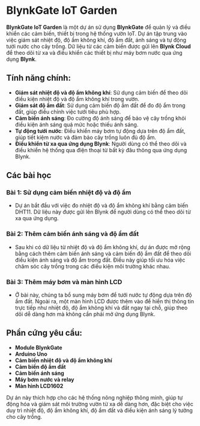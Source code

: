 
# BlynkGate IoT Garden

**BlynkGate IoT Garden** là một dự án sử dụng **BlynkGate** để quản lý và điều khiển các cảm biến, thiết bị trong hệ thống vườn IoT. Dự án tập trung vào việc giám sát nhiệt độ, độ ẩm không khí, độ ẩm đất, ánh sáng và tự động tưới nước cho cây trồng. Dữ liệu từ các cảm biến được gửi lên **Blynk Cloud** để theo dõi từ xa và điều khiển các thiết bị như máy bơm nước qua ứng dụng **Blynk**.

## Tính năng chính:
- **Giám sát nhiệt độ và độ ẩm không khí**: Sử dụng cảm biến để theo dõi điều kiện nhiệt độ và độ ẩm không khí trong vườn.
- **Giám sát độ ẩm đất**: Sử dụng cảm biến độ ẩm đất để đo độ ẩm trong đất, giúp điều chỉnh việc tưới tiêu phù hợp.
- **Cảm biến ánh sáng**: Đo cường độ ánh sáng để bảo vệ cây trồng khỏi điều kiện ánh sáng quá mức hoặc thiếu ánh sáng.
- **Tự động tưới nước**: Điều khiển máy bơm tự động dựa trên độ ẩm đất, giúp tiết kiệm nước và đảm bảo cây trồng luôn đủ độ ẩm.
- **Điều khiển từ xa qua ứng dụng Blynk**: Người dùng có thể theo dõi và điều khiển hệ thống qua điện thoại từ bất kỳ đâu thông qua ứng dụng Blynk.

## Các bài học

### Bài 1: Sử dụng cảm biến nhiệt độ và độ ẩm
- Dự án bắt đầu với việc đo nhiệt độ và độ ẩm không khí bằng cảm biến DHT11. Dữ liệu này được gửi lên Blynk để người dùng có thể theo dõi từ xa qua ứng dụng.

### Bài 2: Thêm cảm biến ánh sáng và độ ẩm đất
- Sau khi có dữ liệu từ nhiệt độ và độ ẩm không khí, dự án được mở rộng bằng cách thêm cảm biến ánh sáng và cảm biến độ ẩm đất để theo dõi điều kiện ánh sáng và độ ẩm trong đất. Điều này giúp tối ưu hóa việc chăm sóc cây trồng trong các điều kiện môi trường khác nhau.

### Bài 3: Thêm máy bơm và màn hình LCD
- Ở bài này, chúng ta bổ sung máy bơm để tưới nước tự động dựa trên độ ẩm đất. Ngoài ra, một màn hình LCD được thêm vào để hiển thị thông tin trực tiếp như nhiệt độ, độ ẩm không khí và đất ngay tại chỗ, giúp theo dõi dễ dàng hơn mà không cần phải mở ứng dụng Blynk.

## Phần cứng yêu cầu:
- **Module BlynkGate**
- **Arduino Uno**
- **Cảm biến nhiệt độ và độ ẩm không khí**
- **Cảm biến độ ẩm đất**
- **Cảm biến ánh sáng**
- **Máy bơm nước và relay**
- **Màn hình LCD1602**

Dự án này thích hợp cho các hệ thống nông nghiệp thông minh, giúp tự động hóa và giám sát môi trường vườn từ xa dễ dàng hơn, đặc biệt cho việc duy trì nhiệt độ, độ ẩm không khí, độ ẩm đất và điều kiện ánh sáng lý tưởng cho cây trồng.
